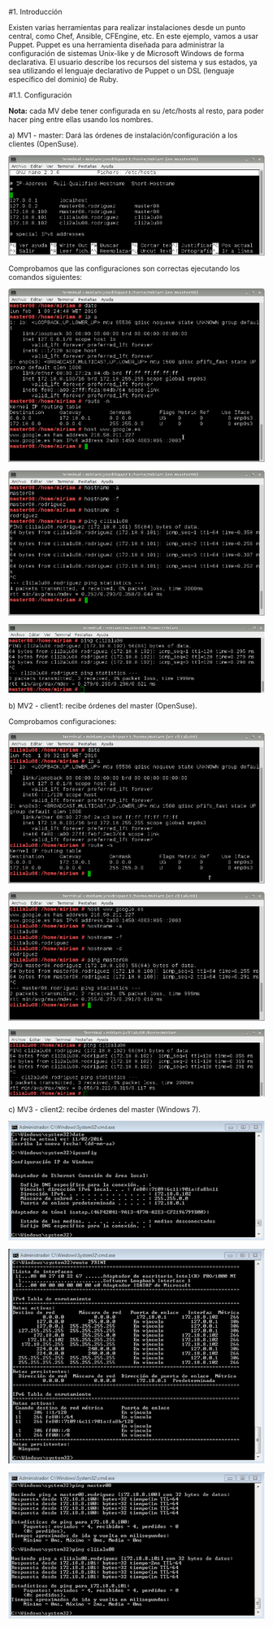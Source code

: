#1. Introducción

Existen varias herramientas para realizar instalaciones desde un punto central, como Chef, Ansible, CFEngine, etc. En este ejemplo, vamos a usar Puppet. Puppet es una herramienta diseñada para administrar la configuración de sistemas Unix-like y de Microsoft Windows de forma declarativa. El usuario describe los recursos del sistema y sus estados, ya sea utilizando el lenguaje declarativo de Puppet o un DSL (lenguaje específico del dominio) de Ruby.

#1.1. Configuración

**Nota:** cada MV debe tener configurada en su /etc/hosts al resto, para poder hacer ping entre ellas usando los nombres.

a) MV1 - master: Dará las órdenes de instalación/configuración a los clientes (OpenSuse).

![imagen](1.png)

Comprobamos que las configuraciones son correctas ejecutando los comandos siguientes:

![imagen](2.png)

![imagen](3.png)

![imagen](4.png)

b) MV2 - client1: recibe órdenes del master (OpenSuse).

Comprobamos configuraciones:

![imagen](cli1.png)

![imagen](cli2.png)

![imagen](cli3.png)

c) MV3 - client2: recibe órdenes del master (Windows 7). 



![imagen](w1.png)

![imagen](w2.png)

![imagen](w3.png)








